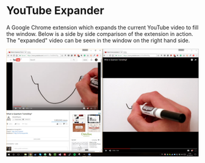 # YouTube Expander
A Google Chrome extension which expands the current YouTube video to fill the window. Below is a side by side comparison of the extension in action. The "expanded" video can be seen in the window on the right hand side.

![Side by side comparison](https://raw.githubusercontent.com/tvarnish/YouTubeExpander/master/screenshots/Screenshot3.png)
